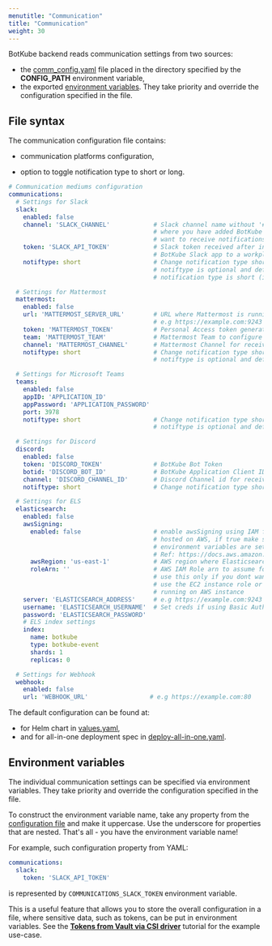 ```yaml
---
menutitle: "Communication"
title: "Communication"
weight: 30
---
```


BotKube backend reads communication settings from two sources:
- the [comm_config.yaml](#file-syntax) file placed in the directory specified by the **CONFIG_PATH** environment variable,
- the exported [environment variables](#environment-variables). They take priority and override the configuration specified in the file.


## File syntax

The communication configuration file contains:

- communication platforms configuration,

- option to toggle notification type to short or long.

```yaml
# Communication mediums configuration
communications:
  # Settings for Slack
  slack:
    enabled: false
    channel: 'SLACK_CHANNEL'            # Slack channel name without '#' prefix
                                        # where you have added BotKube and
                                        # want to receive notifications in
    token: 'SLACK_API_TOKEN'            # Slack token received after installing
                                        # BotKube Slack app to a workplace
    notiftype: short                    # Change notification type short/long.
                                        # notiftype is optional and default
                                        # notification type is short (if not specified)

  # Settings for Mattermost
  mattermost:
    enabled: false
    url: 'MATTERMOST_SERVER_URL'        # URL where Mattermost is running.
                                        # e.g https://example.com:9243
    token: 'MATTERMOST_TOKEN'           # Personal Access token generated by BotKube user
    team: 'MATTERMOST_TEAM'             # Mattermost Team to configure with BotKube
    channel: 'MATTERMOST_CHANNEL'       # Mattermost Channel for receiving BotKube alerts
    notiftype: short                    # Change notification type short/long you want to receive.
                                        # notiftype is optional and default notification type is short (if not specified)

  # Settings for Microsoft Teams
  teams:
    enabled: false
    appID: 'APPLICATION_ID'
    appPassword: 'APPLICATION_PASSWORD'
    port: 3978
    notiftype: short                    # Change notification type short/long you want to receive.
                                        # notiftype is optional and default notification type is short (if not specified)

  # Settings for Discord
  discord:
    enabled: false
    token: 'DISCORD_TOKEN'	            # BotKube Bot Token
    botid: 'DISCORD_BOT_ID'             # BotKube Application Client ID
    channel: 'DISCORD_CHANNEL_ID'       # Discord Channel id for receiving BotKube alerts
    notiftype: short                    # Change notification type short/long you want to receive. notiftype is optional and Default notification type is short (if not specified)

  # Settings for ELS
  elasticsearch:
    enabled: false
    awsSigning:
      enabled: false                    # enable awsSigning using IAM for Elastisearch
                                        # hosted on AWS, if true make sure AWS
                                        # environment variables are set.
                                        # Ref: https://docs.aws.amazon.com/cli/latest/userguide/cli-configure-envvars.html
      awsRegion: 'us-east-1'            # AWS region where Elasticsearch is deployed
      roleArn: ''                       # AWS IAM Role arn to assume for credentials,
                                        # use this only if you dont want to
                                        # use the EC2 instance role or not
                                        # running on AWS instance
    server: 'ELASTICSEARCH_ADDRESS'     # e.g https://example.com:9243
    username: 'ELASTICSEARCH_USERNAME'  # Set creds if using Basic Auth
    password: 'ELASTICSEARCH_PASSWORD'
    # ELS index settings
    index:
      name: botkube
      type: botkube-event
      shards: 1
      replicas: 0

  # Settings for Webhook
  webhook:
    enabled: false
    url: 'WEBHOOK_URL'                 # e.g https://example.com:80
```

The default configuration can be found at:
- for Helm chart in [values.yaml](https://github.com/infracloudio/botkube/blob/master/helm/botkube/values.yaml),
- and for all-in-one deployment spec in [deploy-all-in-one.yaml](https://github.com/infracloudio/botkube/blob/master/deploy-all-in-one.yaml).

## Environment variables

The individual communication settings can be specified via environment variables. They take priority and override the configuration specified in the file.


To construct the environment variable name, take any property from the [configuration file](#file-syntax) and make it uppercase. Use the underscore for properties that are nested. That's all - you have the environment variable name!

For example, such configuration property from YAML:
```yaml
communications:
  slack:
    token: 'SLACK_API_TOKEN'
```
is represented by `COMMUNICATIONS_SLACK_TOKEN` environment variable.

This is a useful feature that allows you to store the overall configuration in a file, where sensitive data, such as tokens, can be put in environment variables. See the [**Tokens from Vault via CSI driver**](/configuration/communication/vault-csi/) tutorial for the example use-case.
